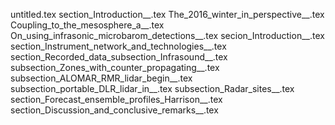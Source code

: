 untitled.tex
section_Introduction__.tex
The_2016_winter_in_perspective__.tex
Coupling_to_the_mesosphere_a__.tex
On_using_infrasonic_microbarom_detections__.tex
secion_Introduction__.tex
section_Instrument_network_and_technologies__.tex
section_Recorded_data_subsection_Infrasound__.tex
subsection_Zones_with_counter_propagating__.tex
subsection_ALOMAR_RMR_lidar_begin__.tex
subsection_portable_DLR_lidar_in__.tex
subsection_Radar_sites__.tex
section_Forecast_ensemble_profiles_Harrison__.tex
section_Discussion_and_conclusive_remarks__.tex
